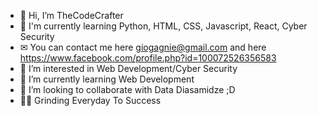 - 👋 Hi, I’m TheCodeCrafter
- 🧠 I'm currently learning Python, HTML, CSS, Javascript, React, Cyber Security
- ✉ You can contact me here giogagnie@gmail.com and here https://www.facebook.com/profile.php?id=100072526356583
- 👀 I’m interested in Web Development/Cyber Security
- 🌱 I’m currently learning Web Development
- 💞️ I’m looking to collaborate with Data Diasamidze ;D
- 👨‍💻 Grinding Everyday To Success
